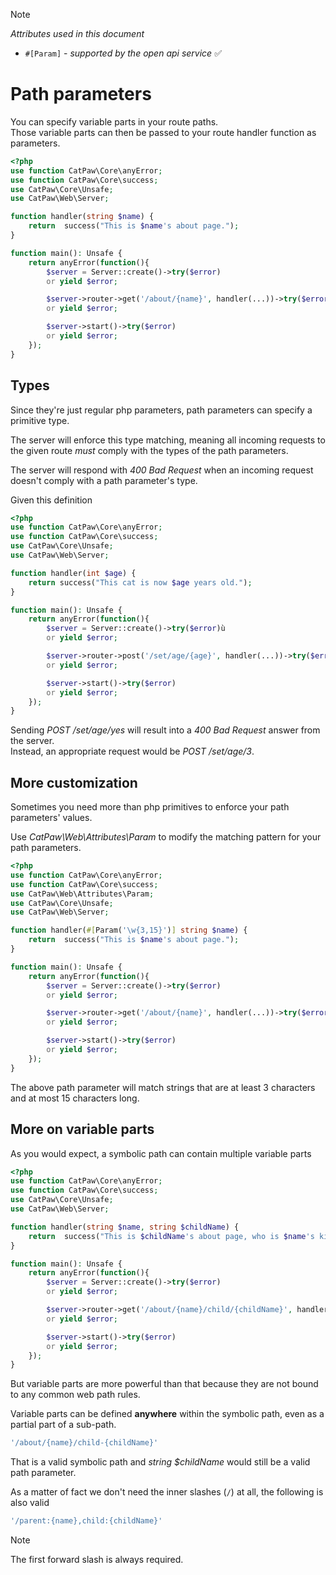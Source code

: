 > [!NOTE]
> _Attributes used in this document_
> - `#[Param]` - _supported by the open api service_ ✅

# Path parameters

You can specify variable parts in your route paths.\
Those variable parts can then be passed to your route handler function as parameters.

```php
<?php
use function CatPaw\Core\anyError;
use function CatPaw\Core\success;
use CatPaw\Core\Unsafe;
use CatPaw\Web\Server;

function handler(string $name) {
    return  success("This is $name's about page.");
}

function main(): Unsafe {
    return anyError(function(){
        $server = Server::create()->try($error)
        or yield $error;

        $server->router->get('/about/{name}', handler(...))->try($error)
        or yield $error;

        $server->start()->try($error)
        or yield $error;
    });
}
```

## Types

Since they're just regular php parameters, path parameters can specify a primitive type.

The server will enforce this type matching, meaning all incoming requests to the given route _must_ comply with the
types of the path parameters.

The server will respond with _400 Bad Request_ when an incoming request doesn't comply with a path parameter's type.

Given this definition

```php
<?php
use function CatPaw\Core\anyError;
use function CatPaw\Core\success;
use CatPaw\Core\Unsafe;
use CatPaw\Web\Server;

function handler(int $age) {
    return success("This cat is now $age years old.");
}

function main(): Unsafe {
    return anyError(function(){
        $server = Server::create()->try($error)ù
        or yield $error;

        $server->router->post('/set/age/{age}', handler(...))->try($error)
        or yield $error;

        $server->start()->try($error)
        or yield $error;
    });
}
```

Sending _POST /set/age/yes_ will result into a _400 Bad Request_ answer from the server.\
Instead, an appropriate request would be _POST /set/age/3_.

## More customization

Sometimes you need more than php primitives to enforce your path parameters' values.

Use _CatPaw\Web\Attributes\Param_ to modify the matching pattern for your path parameters.

```php
<?php
use function CatPaw\Core\anyError;
use function CatPaw\Core\success;
use CatPaw\Web\Attributes\Param;
use CatPaw\Core\Unsafe;
use CatPaw\Web\Server;

function handler(#[Param('\w{3,15}')] string $name) {
    return  success("This is $name's about page.");
}

function main(): Unsafe {
    return anyError(function(){
        $server = Server::create()->try($error)
        or yield $error;

        $server->router->get('/about/{name}', handler(...))->try($error)
        or yield $error;

        $server->start()->try($error)
        or yield $error;
    });
}
```

The above path parameter will match strings that are at least 3 characters and at most 15 characters long.

## More on variable parts

As you would expect, a symbolic path can contain multiple variable parts

```php
<?php
use function CatPaw\Core\anyError;
use function CatPaw\Core\success;
use CatPaw\Core\Unsafe;
use CatPaw\Web\Server;

function handler(string $name, string $childName) {
    return  success("This is $childName's about page, who is $name's kitten.");
}

function main(): Unsafe {
    return anyError(function(){
        $server = Server::create()->try($error)
        or yield $error;

        $server->router->get('/about/{name}/child/{childName}', handler(...))->try($error)
        or yield $error;

        $server->start()->try($error)
        or yield $error;
    });
}
```

But variable parts are more powerful than that because they are not bound to any common web path rules.

Variable parts can be defined **anywhere** within the symbolic path, even as a partial part of a sub-path.

```php
'/about/{name}/child-{childName}'
```

That is a valid symbolic path and _string $childName_ would still be a valid path parameter.

As a matter of fact we don't need the inner slashes (`/`) at all, the following is also valid

```php
'/parent:{name},child:{childName}'
```

> [!NOTE]
> The first forward slash is always required.
